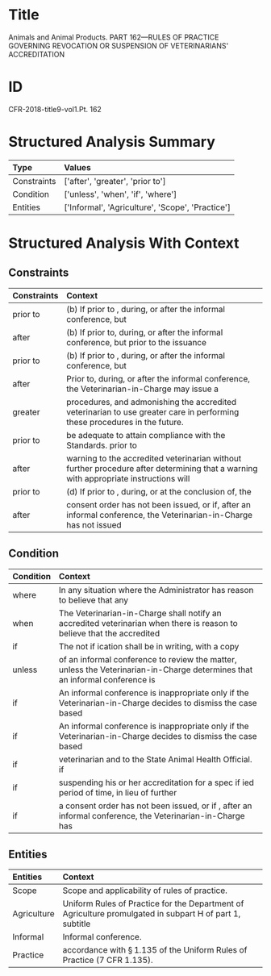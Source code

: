 # Title

 Animals and Animal Products. PART 162—RULES OF PRACTICE GOVERNING REVOCATION OR SUSPENSION OF VETERINARIANS' ACCREDITATION


# ID

 CFR-2018-title9-vol1.Pt. 162


# Structured Analysis Summary

| Type        | Values                                           |
|:------------|:-------------------------------------------------|
| Constraints | ['after', 'greater', 'prior to']                 |
| Condition   | ['unless', 'when', 'if', 'where']                |
| Entities    | ['Informal', 'Agriculture', 'Scope', 'Practice'] |


# Structured Analysis With Context

 


## Constraints

| Constraints   | Context                                                                                                                              |
|:--------------|:-------------------------------------------------------------------------------------------------------------------------------------|
| prior to      | (b) If  prior to , during, or after the informal conference, but                                                                     |
| after         | (b) If prior to, during, or  after the informal conference, but prior to the issuance                                                |
| prior to      | (b) If  prior to , during, or after the informal conference, but                                                                     |
| after         | Prior to, during, or  after the informal conference, the Veterinarian-in-Charge may issue a                                          |
| greater       | procedures, and admonishing the accredited veterinarian to use greater  care in performing these procedures in the future.           |
| prior to      | be adequate to attain compliance with the Standards. prior to                                                                        |
| after         | warning to the accredited veterinarian without further procedure after determining that a warning with appropriate instructions will |
| prior to      | (d) If  prior to , during, or at the conclusion of, the                                                                              |
| after         | consent order has not been issued, or if, after an informal conference, the Veterinarian-in-Charge has not issued                    |


## Condition

| Condition   | Context                                                                                                                     |
|:------------|:----------------------------------------------------------------------------------------------------------------------------|
| where       | In any situation  where the Administrator has reason to believe that any                                                    |
| when        | The Veterinarian-in-Charge shall notify an accredited veterinarian  when there is reason to believe that the accredited     |
| if          | The not if ication shall be in writing, with a copy                                                                         |
| unless      | of an informal conference to review the matter, unless the Veterinarian-in-Charge determines that an informal conference is |
| if          | An informal conference is inappropriate only  if the Veterinarian-in-Charge decides to dismiss the case based               |
| if          | An informal conference is inappropriate only  if the Veterinarian-in-Charge decides to dismiss the case based               |
| if          | veterinarian and to the State Animal Health Official. if                                                                    |
| if          | suspending his or her accreditation for a spec if ied period of time, in lieu of further                                    |
| if          | a consent order has not been issued, or if , after an informal conference, the Veterinarian-in-Charge has                   |


## Entities

| Entities    | Context                                                                                                  |
|:------------|:---------------------------------------------------------------------------------------------------------|
| Scope       | Scope  and applicability of rules of practice.                                                           |
| Agriculture | Uniform Rules of Practice for the Department of Agriculture promulgated in subpart H of part 1, subtitle |
| Informal    | Informal  conference.                                                                                    |
| Practice    | accordance with &#167;&#8201;1.135 of the Uniform Rules of Practice  (7 CFR 1.135).                      |


